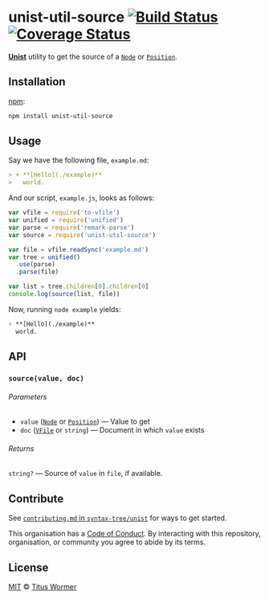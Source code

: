 # unist-util-source [![Build Status][travis-badge]][travis] [![Coverage Status][codecov-badge]][codecov]

[**Unist**][unist] utility to get the source of a [`Node`][node] or
[`Position`][position].

## Installation

[npm][]:

```bash
npm install unist-util-source
```

## Usage

Say we have the following file, `example.md`:

```markdown
> + **[Hello](./example)**
>   world.
```

And our script, `example.js`, looks as follows:

```javascript
var vfile = require('to-vfile')
var unified = require('unified')
var parse = require('remark-parse')
var source = require('unist-util-source')

var file = vfile.readSync('example.md')
var tree = unified()
  .use(parse)
  .parse(file)

var list = tree.children[0].children[0]
console.log(source(list, file))
```

Now, running `node example` yields:

```markdown
+ **[Hello](./example)**
  world.
```

## API

### `source(value, doc)`

###### Parameters

*   `value` ([`Node`][node] or [`Position`][position]) — Value to get
*   `doc` ([`VFile`][vfile] or `string`) — Document in which `value` exists

###### Returns

`string?` — Source of `value` in `file`, if available.

## Contribute

See [`contributing.md` in `syntax-tree/unist`][contributing] for ways to get
started.

This organisation has a [Code of Conduct][coc].  By interacting with this
repository, organisation, or community you agree to abide by its terms.

## License

[MIT][license] © [Titus Wormer][author]

<!-- Definitions -->

[travis-badge]: https://img.shields.io/travis/syntax-tree/unist-util-source.svg

[travis]: https://travis-ci.org/syntax-tree/unist-util-source

[codecov-badge]: https://img.shields.io/codecov/c/github/syntax-tree/unist-util-source.svg

[codecov]: https://codecov.io/github/syntax-tree/unist-util-source

[npm]: https://docs.npmjs.com/cli/install

[license]: license

[author]: https://wooorm.com

[unist]: https://github.com/syntax-tree/unist

[node]: https://github.com/syntax-tree/unist#node

[position]: https://github.com/syntax-tree/unist#position

[vfile]: https://github.com/vfile/vfile

[contributing]: https://github.com/syntax-tree/unist/blob/master/contributing.md

[coc]: https://github.com/syntax-tree/unist/blob/master/code-of-conduct.md
